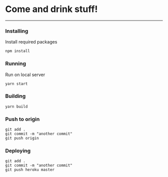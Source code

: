 # Come and drink stuff!
- - -

### Installing

Install required packages
``` 
npm install 
```

### Running
Run on local server
``` 
yarn start
```

### Building
``` 
yarn build
```

### Push to origin
``` 
git add .
git commit -m "another commit"
git push origin
```

### Deploying
``` 
git add .
git commit -m "another commit"
git push heroku master
```